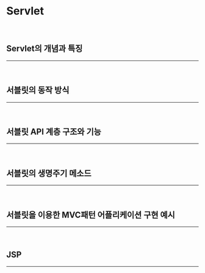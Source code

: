 <br>

# Servlet

<br>

## Servlet의 개념과 특징



---

<br>


## 서블릿의 동작 방식



---

<br>


## 서블릿 API 계층 구조와 기능



---

<br>



## 서블릿의 생명주기 메소드



---

<br>


## 서블릿을 이용한 MVC패턴 어플리케이션 구현 예시



---

<br>

## JSP



---

<br>